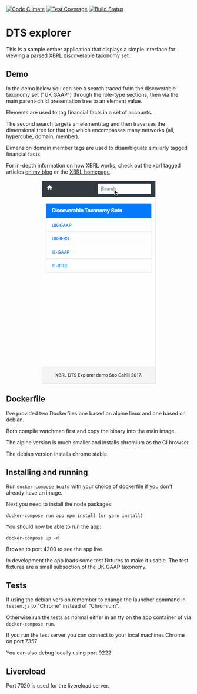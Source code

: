[![Code Climate](https://codeclimate.com/github/seocahill/dts-explorer-client/badges/gpa.svg)](https://codeclimate.com/github/seocahill/dts-explorer-client)  [![Test Coverage](https://codeclimate.com/github/seocahill/dts-explorer-client/badges/coverage.svg)](https://codeclimate.com/github/seocahill/dts-explorer-client/coverage) [![Build Status](https://travis-ci.org/seocahill/dts-explorer-client.svg?branch=master)](https://travis-ci.org/seocahill/dts-explorer-client)

# DTS explorer

This is a sample ember application that displays a simple interface for viewing a parsed XBRL discoverable taxonomy set.

## Demo

In the demo below you can see a search traced from the discoverable taxonomy set ("UK GAAP") through the role-type sections, then via the main parent-child presentation tree to an element value. 

Elements are used to tag financial facts in a set of accounts.

The second search targets an element/tag and then traverses the dimensional tree for that tag which encompasses many networks (all, hypercube, domain, member). 

Dimension domain member tags are used to disambiguate similarly tagged financial facts.

For in-depth information on how XBRL works, check out the xbrl tagged articles [on my blog](//blog.seocahill.com) or the [XBRL homepage](https://en.wikipedia.org/wiki/XBRL).

<img src="dts-explorer-demo.gif" style="display: block;margin: 0 auto;">

## Dockerfile

I've provided two Dockerfiles one based on alpine linux and one based on debian.

Both compile watchman first and copy the binary into the main image.

The alpine version is much smaller and installs chromium as the CI browser.

The debian version installs chrome stable.

## Installing and running

Run ```docker-compose build``` with your choice of dockerfile if you don't already have an image.

Next you need to install the node packages:

```
docker-compose run app npm install (or yarn install)
```

You should now be able to run the app:

```
docker-compose up -d
```

Browse to port 4200 to see the app live.

In development the app loads some test fixtures to make it usable. The test fixtures are a small subsection of the UK GAAP taxonomy.

## Tests

If using the debian version remember to change the launcher command in ```testem.js``` to "Chrome" instead of "Chromium".

Otherwise run the tests as normal either in an tty on the app container of via ```docker-compose run```.

If you run the test server you can connect to your local machines Chrome on port 7357

You can also debug locally using port 9222

## Livereload

Port 7020 is used for the livereload server.
